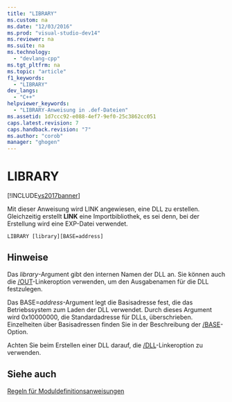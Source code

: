 ```yaml
---
title: "LIBRARY"
ms.custom: na
ms.date: "12/03/2016"
ms.prod: "visual-studio-dev14"
ms.reviewer: na
ms.suite: na
ms.technology: 
  - "devlang-cpp"
ms.tgt_pltfrm: na
ms.topic: "article"
f1_keywords: 
  - "LIBRARY"
dev_langs: 
  - "C++"
helpviewer_keywords: 
  - "LIBRARY-Anweisung in .def-Dateien"
ms.assetid: 1d7ccc92-e088-4ef7-9ef0-25c3862cc051
caps.latest.revision: 7
caps.handback.revision: "7"
ms.author: "corob"
manager: "ghogen"
---
```

# LIBRARY
[!INCLUDE[vs2017banner](../../assembler/inline/includes/vs2017banner.md)]

Mit dieser Anweisung wird LINK angewiesen, eine DLL zu erstellen.  Gleichzeitig erstellt **LINK** eine Importbibliothek, es sei denn, bei der Erstellung wird eine EXP\-Datei verwendet.  
  
```  
LIBRARY [library][BASE=address]  
```  
  
## Hinweise  
 Das *library*\-Argument gibt den internen Namen der DLL an.  Sie können auch die [\/OUT](../../build/reference/out-output-file-name.md)\-Linkeroption verwenden, um den Ausgabenamen für die DLL festzulegen.  
  
 Das BASE\=*address*\-Argument legt die Basisadresse fest, die das Betriebssystem zum Laden der DLL verwendet.  Durch dieses Argument wird 0x10000000, die Standardadresse für DLLs, überschrieben.  Einzelheiten über Basisadressen finden Sie in der Beschreibung der [\/BASE](../../build/reference/base-base-address.md)\-Option.  
  
 Achten Sie beim Erstellen einer DLL darauf, die [\/DLL](../../build/reference/dll-build-a-dll.md)\-Linkeroption zu verwenden.  
  
## Siehe auch  
 [Regeln für Moduldefinitionsanweisungen](../../build/reference/rules-for-module-definition-statements.md)